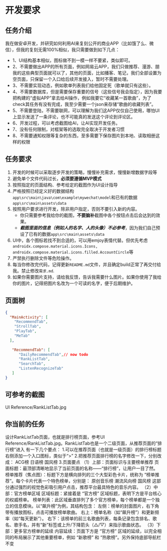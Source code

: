 # 开发要求
## 任务介绍
我在做安卓开发，并研究如何利用AI来复刻公开的商业APP（比如饿了么、微信），但我的复刻无需100%相似，我只需要做到如下几点：
- 1、UI结构基本相似，图标做不到一模一样不要紧，类似即可。
- 2、不需要做出APP的所有页面，例如网易云APP，我们只做推荐、漫游、朋我的这些典型页面就可以了，其他的页面，比如播客、笔记，我们全部设置为空页面，只保留一个入口给后续开发接入，暂时不需要处理。
- 3、不需要实现动态，例如歌单列表我们给他固定死（歌单就只有这些）。
- 4、不需要数据库，但是需要保存重要的信号（这些信号我会指定），因为我要把构建的“虚拟APP”拿去给AI操作，例如我要它“收藏某一首歌曲”，为了check其任务有没有完成，我至少需要一个json来存储“歌曲的收藏列表”。
- 5、不需要登陆，不需要联网，可以理解为我们这APP仅仅自己使用，哪怕UI上显示发送了一条评论，也不可能真的发送这个评论到评论区。
- 6、开发过程，可以考虑截图给AI，让AI实现开发任务。
- 7、没有任何限制，对框架等的选取完全取决于开发者习惯
- 8、不需要通知权限等复杂的东西，至多需要下保存图片到本地、读取相册这样的权限

## 任务要求
1. 开发的时候可以采取逐步开发的策略，慢慢补充需求，慢慢新增数据字段等
2. 避免单个文件代码过长，**必须要遵循MVP模式**
3. 按照指定的页面结构、参考给定的截图作为UI设计指导
4. 严格按照已经定义好的数据结构`app\src\main\java\com\example\mywechat\model`和已有的数据`app\src\main\assets\data`
5. 按照用户要求进行开发，除非用户指定，否则不要引入新的内容。
    - 你只需要参考我给你的截图，**不要脑补**截图中各个按钮点击后会达到的效果。
    - ***截图里面的信息（例如人的名字、人的头像）不必参考***，因为我们自己预设了已有的数据`app\src\main\assets\data`
6. UI中，各个图标若找不到合适的，可以用emjoy表情代替。但优先考虑`androidx.compose.material.icons.Icons, androidx.compose.material.icons.filled.AccountCircle`等
7. 严禁执行删除文件等危险操作。
8. 每当你修改完代码，记得更新`README.md`文件，并且确定build正常了再交付给我。禁止修改`需求.md`.
9. 如果你需要图片支持，请给我反馈，告诉我需要什么图片。如果你使用了我给你的图片，记得把图片名改为一个可读的名字，便于后期维护。

## 页面树
```json
{
  "MainActivity": [
    "RecommendTab", 
    "StrollTab",
    "PlayTab",
    "MeTab"
  ],
   
   "RecommendTab": [
      "DailyRecommendTab",// now todo
      "RankListTab",
      "SearchTab",
      "ListenRecognizeTab"
   ]
}
```

## 可参考的截图
UI Reference/RankListTab.jpg


## 你当前的任务
设计RankListTab页面，也就是排行榜页面，参考UI Reference/RankListTab.jpg。RankListTab也是一个二级页面，从推荐页面的“排行榜”进入
有一下几个要点：
1.可以在推荐页面（也就是一级页面）的排行榜标题右侧添加一个入口图标，类似于“>”
2.把推荐页面排行榜的名字修改一下，分别改成：
ACG榜
日语榜
国风榜
3.页面要点
（1）上部：页面标识与主要榜单推荐
页面标题：最顶部清晰地显示了当前页面的名称——“排行榜”，让用户一目了然。
榜单推荐（焦点图）：标题下方是横向排列的三个大型彩色卡片，统称为 “榜单推荐”。每个卡片代表一个特色榜单，分别是：
原创音乐榜
潮流风向榜
国风榜
这部分通过强烈的视觉色彩吸引用户点击，推荐平台最具特色的音乐内容。
（2）中部：官方榜单区域
区域标题：紧接着是 “官方榜” 区域标题，表明下方是平台核心的权威榜单。
榜单列表：此区域垂直排列了多个官方榜单，每个榜单都是一个独立的信息模块。以“飙升榜”为例，其结构包含：
左侧：榜单的封面图片，右下角带有播放图标，点击可播放榜单歌曲。
右上：榜单名称（如“飙升榜”）和更新频率（如“每天更新”）。
右下：该榜单的前三名歌曲列表，每条记录包含排名、歌名、歌手名，并有“新”标签或上升/下降箭头（△/▽）来指示歌曲状态。
（3）下部：更多官方榜单的延续
内容延续：页面下方是 “官方榜” 区域的延续，以完全相同的布局展示了其他重要榜单，例如 “新歌榜” 和 “热歌榜”。另外保持底部导航栏不变
